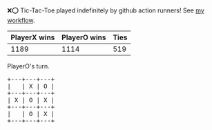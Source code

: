 :x::o: Tic-Tac-Toe played indefinitely by github action runners! See [my workflow](.github/workflows/play.yaml).

|PlayerX wins|PlayerO wins|Ties|
|-|-|-|
|1189|1114|519|

PlayerO's turn.

<pre>
+---+---+---+
|   | X | O |
+---+---+---+
| X | O | X |
+---+---+---+
|   | O | X |
+---+---+---+
</pre>